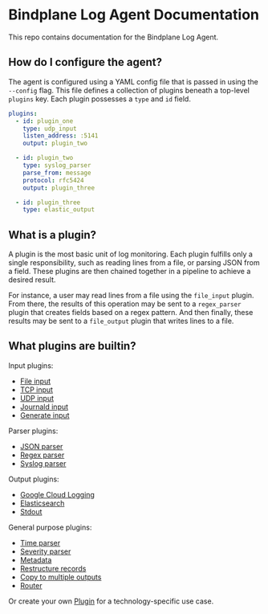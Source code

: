 # Bindplane Log Agent Documentation

This repo contains documentation for the Bindplane Log Agent.

## How do I configure the agent?
The agent is configured using a YAML config file that is passed in using the `--config` flag. This file defines a collection of plugins beneath a top-level `plugins` key. Each plugin possesses a `type` and `id` field.

```yaml
plugins:
  - id: plugin_one
    type: udp_input
    listen_address: :5141
    output: plugin_two

  - id: plugin_two
    type: syslog_parser
    parse_from: message
    protocol: rfc5424
    output: plugin_three

  - id: plugin_three
    type: elastic_output
```

## What is a plugin?
A plugin is the most basic unit of log monitoring. Each plugin fulfills only a single responsibility, such as reading lines from a file, or parsing JSON from a field. These plugins are then chained together in a pipeline to achieve a desired result.

For instance, a user may read lines from a file using the `file_input` plugin. From there, the results of this operation may be sent to a `regex_parser` plugin that creates fields based on a regex pattern. And then finally, these results may be sent to a `file_output` plugin that writes lines to a file.

## What plugins are builtin?

Input plugins:
- [File input](/docs/plugins/file_input.md)
- [TCP input](/docs/plugins/tcp_input.md)
- [UDP input](/docs/plugins/udp_input.md)
- [Journald input](/docs/plugins/journald_input.md)
- [Generate input](/docs/plugins/generate_input.md)

Parser plugins:
- [JSON parser](/docs/plugins/json_parser.md)
- [Regex parser](/docs/plugins/regex_parser.md)
- [Syslog parser](/docs/plugins/syslog_parser.md)

Output plugins:
- [Google Cloud Logging](/docs/plugins/google_cloud_output.md)
- [Elasticsearch](/docs/plugins/elastic_output.md)
- [Stdout](/docs/plugins/stdout.md)

General purpose plugins:
- [Time parser](/docs/plugins/time_parser.md)
- [Severity parser](/docs/plugins/severity_parser.md)
- [Metadata](/docs/plugins/metadata.md)
- [Restructure records](/docs/plugins/restructure.md)
- [Copy to multiple outputs](/docs/plugins/copy.md)
- [Router](/docs/plugins/router.md)

Or create your own [Plugin](/docs/plugins.md) for a technology-specific use case.
